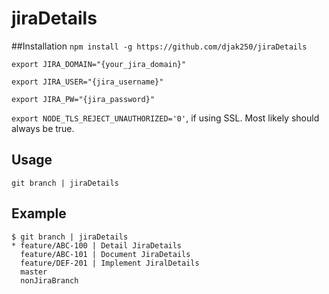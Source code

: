 # jiraDetails

##Installation
  `npm install -g https://github.com/djak250/jiraDetails`

  `export JIRA_DOMAIN="{your_jira_domain}"`

  `export JIRA_USER="{jira_username}"`

  `export JIRA_PW="{jira_password}"`

  `export NODE_TLS_REJECT_UNAUTHORIZED='0'`, if using SSL. Most likely should always be true.

## Usage
`git branch | jiraDetails`

## Example
```shell
$ git branch | jiraDetails
* feature/ABC-100 | Detail JiraDetails
  feature/ABC-101 | Document JiraDetails
  feature/DEF-201 | Implement JiralDetails
  master
  nonJiraBranch
```
